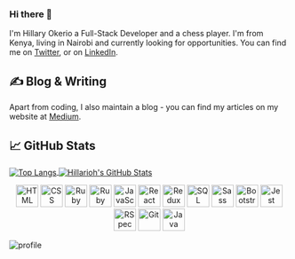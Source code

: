 ### Hi there 👋

I'm Hillary Okerio a Full-Stack Developer and a chess player. I'm from Kenya, living in Nairobi and currently looking for  opportunities. You can find me on [Twitter](https://twitter.com/Hillaokri),  or on [LinkedIn](https://www.linkedin.com/in/hillaryokerio/).

## &#x270d; Blog & Writing

Apart from coding, I also maintain a blog - you can find my articles on my website at [Medium](https://okerioh.medium.com/).


## &#x1f4c8; GitHub Stats

<a href="https://github.com/hillarioh/hillarioh">
  <img align="center" src='https://github-readme-stats.vercel.app/api/top-langs/?username=hillarioh&layout=compact&show_icons=true&theme=great-gatsby' alt='Top Langs'>
  <img align="center" src="https://github-readme-stats.vercel.app/api?username=hillarioh&show_icons=true&line_height=27&count_private=true&title_color=ffffff&text_color=c9cacc&icon_color=2bbc8a&bg_color=1d1f21" alt="Hillarioh's GitHub Stats" />
</a>

<p align="center" class="my-2">
  <span align="center" class="d-flex">
    <img title="HTML" alt="HTML" height=40 src="https://www.w3.org/html/logo/downloads/HTML5_Badge_256.png">
    <img title="CSS" alt="CSS" height=40
      src="https://www.kindpng.com/picc/m/464-4640184_css3-png-download-css-icon-transparent-png.png">
    <img title="Ruby" alt="Ruby" height=40 src="https://blog.mwpreston.net/wp-content/uploads/2018/09/ruby-logo.png">
    <img title="Ruby On Rails" alt="Ruby On Rails" height=40 src="https://guides.rubyonrails.org/images/favicon.ico">
    <img title="JavaScript" alt="JavaScript" height=40
      src="https://upload.wikimedia.org/wikipedia/commons/thumb/9/99/Unofficial_JavaScript_logo_2.svg/600px-Unofficial_JavaScript_logo_2.svg.png">
    <img title="React" alt="React" height=40 src="https://cdn.worldvectorlogo.com/logos/react.svg">
    <img title="Redux" alt="Redux" height=40 src="https://seeklogo.com/images/R/redux-logo-9CA6836C12-seeklogo.com.png">
    <img title="SQL" alt="SQL" height=40
      src="https://e7.pngegg.com/pngimages/614/744/png-clipart-mysql-database-mariadb-dolphin-marine-mammal-animals.png">
    <img title="Sass" alt="Sass" height=40 src="https://sass-lang.com/assets/img/styleguide/color-1c4aab2b.png">
    <img title="Bootstrap" alt="Bootstrap" height=40
      src="https://upload.wikimedia.org/wikipedia/commons/thumb/b/b2/Bootstrap_logo.svg/480px-Bootstrap_logo.svg.png">
    <img title="Jest" alt="Jest" height=40 src="https://jestjs.io/img/jest-card-run.svg">
    <img title="RSpec" alt="RSpec" height=40 src="https://seeklogo.com/images/R/rspec-logo-DA1EE19A18-seeklogo.com.png">
    <img title="Git" alt="Git" height=40 src="https://git-scm.com/images/logos/downloads/Git-Icon-1788C.png">
    <img title="Java" alt="Java" height=40 src="https://seeklogo.com/images/J/java-logo-7F8B35BAB3-seeklogo.com.png">
  </span>
</p>

<p align="center" >
  
​![profile](https://komarev.com/ghpvc/?username=hillarioh)
</p>

